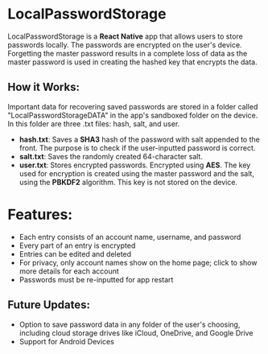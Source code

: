 # LocalPasswordStorage
LocalPasswordStorage is a **React Native** app that allows users to store passwords locally. The passwords are encrypted on the user's device. Forgetting the master password results in a complete loss of data as the master password is used in creating the hashed key that encrypts the data. 


## How it Works:
Important data for recovering saved passwords are stored in a folder called "LocalPasswordStorageDATA" in the app's sandboxed folder on the device. In this folder are three .txt files: hash, salt, and user.
* **hash.txt**: Saves a **SHA3** hash of the password with salt appended to the front. The purpose is to check if the user-inputted password is correct.
* **salt.txt**: Saves the randomly created 64-character salt.
* **user.txt**: Stores encrypted passwords. Encrypted using **AES**. The key used for encryption is created using the master password and the salt, using the **PBKDF2** algorithm. This key is not stored on the device.

# Features:
* Each entry consists of an account name, username, and password
* Every part of an entry is encrypted
* Entries can be edited and deleted
* For privacy, only account names show on the home page; click to show more details for each account
* Passwords must be re-inputted for app restart

## Future Updates:
* Option to save password data in any folder of the user's choosing, including cloud storage drives like iCloud, OneDrive, and Google Drive
* Support for Android Devices